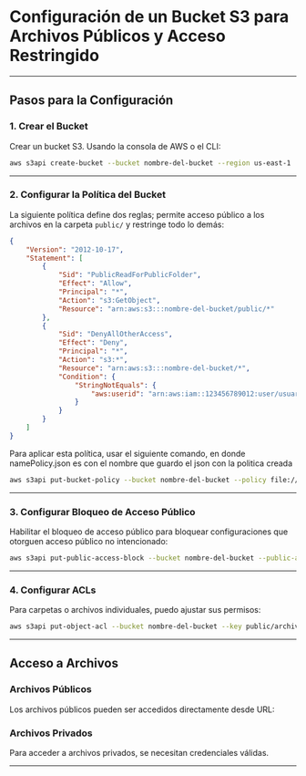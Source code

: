 # Configuración de un Bucket S3 para Archivos Públicos y Acceso Restringido

---

## Pasos para la Configuración

### 1. Crear el Bucket
Crear un bucket S3. Usando la consola de AWS o el CLI:

```bash
aws s3api create-bucket --bucket nombre-del-bucket --region us-east-1
```

---

### 2. Configurar la Política del Bucket

La siguiente política define dos reglas; permite acceso público a los archivos en la carpeta `public/` y restringe todo lo demás:

```json
{
    "Version": "2012-10-17",
    "Statement": [
        {
            "Sid": "PublicReadForPublicFolder",
            "Effect": "Allow",
            "Principal": "*",
            "Action": "s3:GetObject",
            "Resource": "arn:aws:s3:::nombre-del-bucket/public/*"
        },
        {
            "Sid": "DenyAllOtherAccess",
            "Effect": "Deny",
            "Principal": "*",
            "Action": "s3:*",
            "Resource": "arn:aws:s3:::nombre-del-bucket/*",
            "Condition": {
                "StringNotEquals": {
                    "aws:userid": "arn:aws:iam::123456789012:user/usuario-autorizado"
                }
            }
        }
    ]
}
```

Para aplicar esta política, usar el siguiente comando, en donde namePolicy.json es con el nombre que guardo el json con la politica creada

```bash
aws s3api put-bucket-policy --bucket nombre-del-bucket --policy file://namePolicy.json
```

---

### 3. Configurar Bloqueo de Acceso Público

Habilitar el bloqueo de acceso público para bloquear configuraciones que otorguen acceso público no intencionado:

```bash
aws s3api put-public-access-block --bucket nombre-del-bucket --public-access-block-configuration 'BlockPublicAcls=true,IgnorePublicAcls=true,BlockPublicPolicy=false,RestrictPublicBuckets=false'
```

---

### 4. Configurar ACLs

Para carpetas o archivos individuales, puedo ajustar sus permisos:

```bash
aws s3api put-object-acl --bucket nombre-del-bucket --key public/archivo.txt --acl public-read
```

---

## Acceso a Archivos

### Archivos Públicos
Los archivos públicos pueden ser accedidos directamente desde URL:

### Archivos Privados
Para acceder a archivos privados, se necesitan credenciales válidas.

---